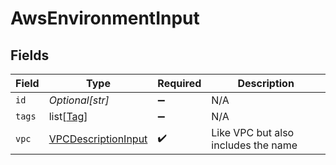 # AwsEnvironmentInput


## Fields

| Field                                                             | Type                                                              | Required                                                          | Description                                                       |
| ----------------------------------------------------------------- | ----------------------------------------------------------------- | ----------------------------------------------------------------- | ----------------------------------------------------------------- |
| `id`                                                              | *Optional[str]*                                                   | :heavy_minus_sign:                                                | N/A                                                               |
| `tags`                                                            | list[[Tag](../../models/shared/tag.md)]                           | :heavy_minus_sign:                                                | N/A                                                               |
| `vpc`                                                             | [VPCDescriptionInput](../../models/shared/vpcdescriptioninput.md) | :heavy_check_mark:                                                | Like VPC but also includes the name                               |